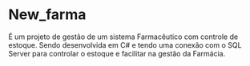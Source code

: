 # New_farma
É um projeto de gestão de um sistema Farmacêutico com controle de estoque. Sendo desenvolvida em C# e tendo uma conexão com o SQL Server para controlar o estoque e facilitar na gestão da Farmácia. 